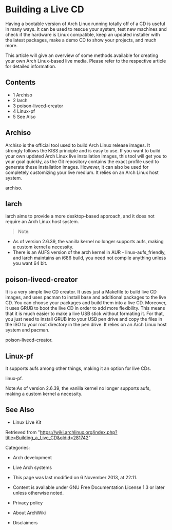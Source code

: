 Building a Live CD
==================

Having a bootable version of Arch Linux running totally off of a CD is
useful in many ways. It can be used to rescue your system, test new
machines and check if the hardware is Linux compatible, keep an updated
installer with the latest packages, make a demo CD to show your
projects, and much more.

This article will give an overview of some methods available for
creating your own Arch Linux-based live media. Please refer to the
respective article for detailed information.

Contents
--------

-   1 Archiso
-   2 larch
-   3 poison-livecd-creator
-   4 Linux-pf
-   5 See Also

Archiso
-------

Archiso is the official tool used to build Arch Linux release images. It
strongly follows the KISS principle and is easy to use. If you want to
build your own updated Arch Linux live installation images, this tool
will get you to your goal quickly, as the Git repository contains the
exact profile used to generate these installation images. However, it
can also be used for completely customizing your live medium. It relies
on an Arch Linux host system.

archiso.

larch
-----

larch aims to provide a more desktop-based approach, and it does not
require an Arch Linux host system.

> Note:

-   As of version 2.6.39, the vanilla kernel no longer supports aufs,
    making a custom kernel a necessity.
-   There is an AUFS version of the arch kernel in AUR -
    linux-aufs_friendly, and larch maintains an i686 build, you need not
    compile anything unless you want 64 bit.

poison-livecd-creator
---------------------

It is a very simple live CD creator. It uses just a Makefile to build
live CD images, and uses pacman to install base and additional packages
to the live CD. You can choose your packages and build them into a live
CD. Moreover, it uses GRUB to boot the live CD in order to add more
flexibility. This means that it is much easier to make a live USB stick
without formating it. For that, you just need to install GRUB into your
USB pen drive and copy the files in the ISO to your root directory in
the pen drive. It relies on an Arch Linux host system and pacman.

poison-livecd-creator.

Linux-pf
--------

It supports aufs among other things, making it an option for live CDs.

linux-pf.

Note:As of version 2.6.39, the vanilla kernel no longer supports aufs,
making a custom kernel a necessity.

See Also
--------

-   Linux Live Kit

Retrieved from
"https://wiki.archlinux.org/index.php?title=Building_a_Live_CD&oldid=281742"

Categories:

-   Arch development
-   Live Arch systems

-   This page was last modified on 6 November 2013, at 22:11.
-   Content is available under GNU Free Documentation License 1.3 or
    later unless otherwise noted.
-   Privacy policy
-   About ArchWiki
-   Disclaimers
